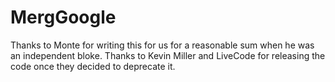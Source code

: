 # MergGoogle
Thanks to Monte for writing this for us for a reasonable sum when he was an independent bloke.
Thanks to Kevin Miller and LiveCode for releasing the code once they decided to deprecate it.
